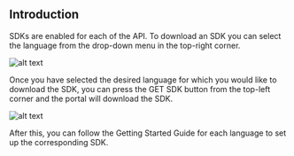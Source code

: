## Introduction

SDKs are enabled for each of the API. To download an SDK you can select the language from the drop-down menu in the top-right corner.

![alt text](https://res.cloudinary.com/apimatic/image/upload/v1674560341/629dd516ba7f14fa7b47ef05/629dd516ba7f14fa7b47ef05--lang_selector.png)

Once you have selected the desired language for which you would like to download the SDK, you can press the GET SDK button from the top-left corner and the portal will download the SDK.

![alt text](https://res.cloudinary.com/apimatic/image/upload/v1674560478/629dd516ba7f14fa7b47ef05/629dd516ba7f14fa7b47ef05--download_sdk.png)

After this, you can follow the Getting Started Guide for each language to set up the corresponding SDK. 